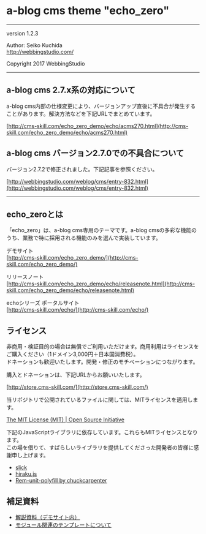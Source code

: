a-blog cms theme "echo_zero"
====================================

- - - - - - - - - - - - - - - - - - -

version 1.2.3

Author: Seiko Kuchida  
http://webbingstudio.com/

Copyright 2017 WebbingStudio

- - - - - - - - - - - - - - - - - - -

## a-blog cms 2.7.x系の対応について

a-blog cms内部の仕様変更により、バージョンアップ直後に不具合が発生することがあります。解決方法などを下記URLでまとめています。

[http://cms-skill.com/echo_zero_demo/echo/acms270.html](http://cms-skill.com/echo_zero_demo/echo/acms270.html)

## a-blog cms バージョン2.7.0での不具合について

バージョン2.7.2で修正されました。下記記事を参照ください。

[http://webbingstudio.com/weblog/cms/entry-832.html](http://webbingstudio.com/weblog/cms/entry-832.html)

- - - - - - - - - - - - - - - - - - -

## echo_zeroとは

「echo_zero」は、a-blog cms専用のテーマです。a-blog cmsの多彩な機能のうち、業務で特に採用される機能のみを選んで実装しています。

デモサイト  
[http://cms-skill.com/echo_zero_demo/](http://cms-skill.com/echo_zero_demo/)

リリースノート  
[http://cms-skill.com/echo_zero_demo/echo/releasenote.html](http://cms-skill.com/echo_zero_demo/echo/releasenote.html)

echoシリーズ ポータルサイト  
[http://cms-skill.com/echo/](http://cms-skill.com/echo/)

## ライセンス

非商用・検証目的の場合は無償でご利用いただけます。商用利用はライセンスをご購入ください（1ドメイン3,000円＋日本国消費税）。  
ドネーションも歓迎いたします。開発・修正のモチベーションにつながります。

購入とドネーションは、下記URLからお願いいたします。

[http://store.cms-skill.com/](http://store.cms-skill.com/)

当リポジトリで公開されているファイルに関しては、MITライセンスを適用します。

[The MIT License (MIT) | Open Source Initiative](https://opensource.org/licenses/MIT)

下記のJavaScriptライブラリに依存しています。これらもMITライセンスとなります。  
この場を借りて、すばらしいライブラリを提供してくださった開発者の皆様に感謝申し上げます。

- [slick](http://kenwheeler.github.io/slick/)
- [hiraku.js](https://appleple.github.io/hiraku/)
- [Rem-unit-polyfill by chuckcarpenter](http://chuckcarpenter.github.io/REM-unit-polyfill/)

## 補足資料

- [解説資料（デモサイト内）](http://cms-skill.com/echo_zero_demo/docs/)
- [モジュール関連のテンプレートについて](https://github.com/webbingstudio/acms_theme_echo_zero/blob/master/readme_include.md)